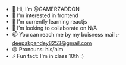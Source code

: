 - 👋 Hi, I’m @GAMERZADDON
- 👀 I’m interested in frontend
- 🌱 I’m currently learning reactjs
- 💞️ I’m looking to collaborate on N/A
- 📫 You can reach me by my buisness mail :- deepakpandey8253@gmail.com
- 😄 Pronouns: his/him
- ⚡ Fun fact: I'm in class 10th :)

<!---
GAMERZADDON/GAMERZADDON is a ✨ special ✨ repository because its `README.md` (this file) appears on your GitHub profile.
You can click the Preview link to take a look at your changes.
--->
